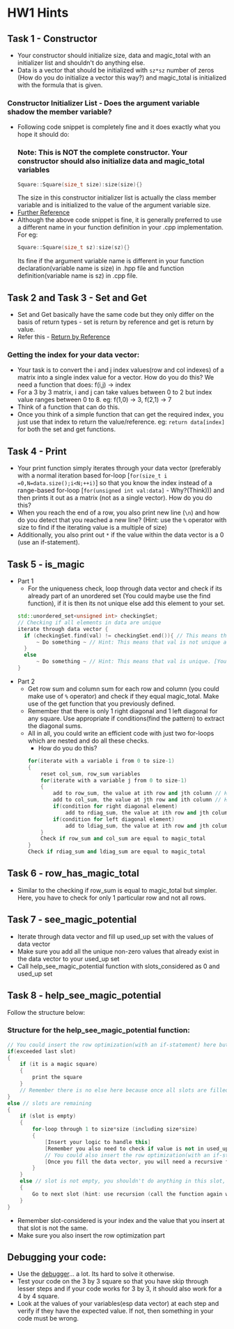# HW1 Hints

## Task 1 - Constructor
- Your constructor should initialize size, data and magic_total with an initializer list and shouldn't do anything else.
- Data is a vector that should be initialized with `sz*sz` number of zeros (How do you do initialize a vector this way?) and magic_total is initialized with the formula that is given.
### Constructor Initializer List - Does the argument variable shadow the member variable?
- Following code snippet is completely fine and it does exactly what you hope it should do:
  ### Note: This is NOT the complete constructor. Your constructor should also initialize data and magic_total variables
  ```c++
  Square::Square(size_t size):size(size){}
  ```
  The size in this constructor initializer list is actually the class member variable and is initialized to the value of the argument variable size.
- [Further Reference](https://stackoverflow.com/questions/6185020/initializing-member-variables-using-the-same-name-for-constructor-arguments-as-f)
- Although the above code snippet is fine, it is generally preferred to use a different name in your function definition in your .cpp implementation. For eg:
  ```c++
  Square::Square(size_t sz):size(sz){}
  ```
  Its fine if the argument variable name is different in your function declaration(variable name is size) in .hpp file and function definition(variable name is sz) in .cpp file.

## Task 2 and Task 3 - Set and Get
- Set and Get basically have the same code but they only differ on the basis of return types - set is return by reference and get is return by value.
- Refer this - [Return by Reference](https://github.com/TejasViswa/PIC10B_Disc1B_Disc2B/blob/main/Week_1/Ret_by_ref.md)
### Getting the index for your data vector:
- Your task is to convert the i and j index values(row and col indexes) of a matrix into a single index value for a vector. How do you do this? We need a function that does: f(i,j) -> index
- For a 3 by 3 matrix, i and j can take values between 0 to 2 but index value ranges between 0 to 8. eg: f(1,0) -> 3, f(2,1) -> 7
- Think of a function that can do this.
- Once you think of a simple function that can get the required index, you just use that index to return the value/reference. eg: `return data[index]` for both the set and get functions.

## Task 4 - Print
- Your print function simply iterates through your data vector (preferably with a normal iteration based for-loop [`for(size_t i =0,N=data.size();i<N;++i)`] so that you know the index instead of a range-based for-loop [`for(unsigned int val:data]` - Why?(Think))) and then prints it out as a matrix (not as a single vector). How do you do this?
- When you reach the end of a row, you also print new line (`\n`) and how do you detect that you reached a new line? (Hint: use the `%` operator with size to find if the iterating value is a multiple of size)
- Additionally, you also print out `*` if the value within the data vector is a 0 (use an if-statement).

## Task 5 - is_magic
- Part 1
    - For the uniqueness check, loop through data vector and check if its already part of an unordered set (You could maybe use the find function), if it is then its not unique else add this element to your set.
    ```c++
  std::unordered_set<unsigned int> checkingSet;
  // Checking if all elements in data are unique
  iterate through data vector {
      if (checkingSet.find(val) != checkingSet.end()){ // This means that val [element of data vector] was found within checkingSet (You could also use count function)
          ~ Do something ~ // Hint: This means that val is not unique and what should you do when val is not unique?
      }
      else
          ~ Do something ~ // Hint: This means that val is unique. [You could make use of the insert function as checkingSet.insert(val)]
  }
  ```
- Part 2
  -  Get row sum and column sum for each row and column (you could make use of `%` operator) and check if they equal magic_total. Make use of the get function that you previously defined.
  - Remember that there is only 1 right diagonal and 1 left diagonal for any square. Use appropriate if conditions(find the pattern) to extract the diagonal sums.
  - All in all, you could write an efficient code with just two for-loops which are nested and do all these checks.
    - How do you do this?
    ```c++
    for(iterate with a variable i from 0 to size-1)
    { 
        reset col_sum, row_sum variables
        for(iterate with a variable j from 0 to size-1)
        {
            add to row_sum, the value at ith row and jth column // Hint: use get function
            add to col_sum, the value at jth row and ith column // Hint: use get function
            if(condition for right diagonal element)
                add to rdiag_sum, the value at ith row and jth column // Hint: use get function
            if(condition for left diagonal element)
                add to ldiag_sum, the value at ith row and jth column // Hint: use get function
        }
        Check if row_sum and col_sum are equal to magic_total
    }
    Check if rdiag_sum and ldiag_sum are equal to magic_total
    ```
## Task 6 - row_has_magic_total
- Similar to the checking if row_sum is equal to magic_total but simpler. Here, you have to check for only 1 particular row and not all rows.

## Task 7 - see_magic_potential
- Iterate through data vector and fill up used_up set with the values of data vector
- Make sure you add all the unique non-zero values that already exist in the data vector to your used_up set
- Call help_see_magic_potential function with slots_considered as 0 and used_up set

## Task 8 - help_see_magic_potential
Follow the structure below:
### Structure for the help_see_magic_potential function:
```c++
// You could insert the row optimization(with an if-statement) here but remember to return the function call on failure (of row_has_magic_total)
if(exceeded last slot)
{
    if (it is a magic square)
    {
        print the square
    }
    // Remember there is no else here because once all slots are filled and it is not a magic square, there are no more lines to execute in this function, the control flow just returns to the previous function call without printing anything just like it should
}
else // slots are remaining
{
    if (slot is empty)
    {
        for-loop through 1 to size*size (including size*size)
        {
            [Insert your logic to handle this]
            [Remember you also need to check if value is not in used_up set and only then fill the data vector and used_up set]
            // You could also insert the row optimization(with an if-statement) here but remember to reset (set the value at data vector to zero and erase that value from used_up set) and continue
            [Once you fill the data vector, you will need a recursive function call to go the next slot and a reset (set the value at data vector to zero and erase that value from used_up set) below that]
        }
    }
    else // slot is not empty, you shouldn't do anything in this slot, just go to the next slot
    {
        Go to next slot (hint: use recursion (call the function again with slot_considered+1 ))
    }
}
```
- Remember slot-considered is your index and the value that you insert at that slot is not the same.
- Make sure you also insert the row optimization part

## Debugging your code:
- Use the [debugger](Debugger.md)... a lot. Its hard to solve it otherwise.
- Test your code on the 3 by 3 square so that you have skip through lesser steps and if your code works for 3 by 3, it should also work for a 4 by 4 square.
- Look at the values of your variables(esp data vector) at each step and verify if they have the expected value. If not, then something in your code must be wrong.
